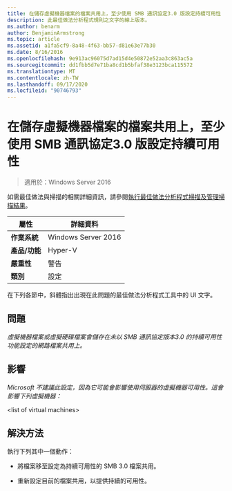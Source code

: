 ```yaml
---
title: 在儲存虛擬機器檔案的檔案共用上，至少使用 SMB 通訊協定3.0 版設定持續可用性
description: 此最佳做法分析程式規則之文字的線上版本。
ms.author: benarm
author: BenjaminArmstrong
ms.topic: article
ms.assetid: a1fa5cf9-8a48-4f63-bb57-d81e63e77b30
ms.date: 8/16/2016
ms.openlocfilehash: 9e913ac96075d7ad15d4e50872e52aa3c863ac5a
ms.sourcegitcommit: dd1fbb5d7e71ba8cd1b5bfaf38e3123bca115572
ms.translationtype: MT
ms.contentlocale: zh-TW
ms.lasthandoff: 09/17/2020
ms.locfileid: "90746793"
---
```

# <a name="use-at-least-smb-protocol-version-30-configured-for-continuous-availability-on-file-shares-that-store-files-for-virtual-machines"></a>在儲存虛擬機器檔案的檔案共用上，至少使用 SMB 通訊協定3.0 版設定持續可用性

>適用於：Windows Server 2016

如需最佳做法與掃描的相關詳細資訊，請參閱[執行最佳做法分析程式掃描及管理掃描結果](https://go.microsoft.com/fwlink/p/?LinkID=223177)。

|屬性|詳細資料|
|-|-|
|**作業系統**|Windows Server 2016|
|**產品/功能**|Hyper-V|
|**嚴重性**|警告|
|**類別**|設定|

在下列各節中，斜體指出出現在此問題的最佳做法分析程式工具中的 UI 文字。

## <a name="issue"></a>**問題**
*虛擬機器檔案或虛擬硬碟檔案會儲存在未以 SMB 通訊協定版本3.0 的持續可用性功能設定的網路檔案共用上。*

## <a name="impact"></a>**影響**
*Microsoft 不建議此設定，因為它可能會影響使用伺服器的虛擬機器可用性。這會影響下列虛擬機器：*

\<list of virtual machines>

## <a name="resolution"></a>**解決方法**
執行下列其中一個動作：

-   將檔案移至設定為持續可用性的 SMB 3.0 檔案共用。

-   重新設定目前的檔案共用，以提供持續的可用性。



